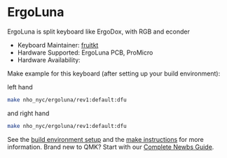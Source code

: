 # ErgoLuna

ErgoLuna is split keyboard like ErgoDox, with RGB and econder

* Keyboard Maintainer: [fruitkt](https://github.com/fruitkt)  
* Hardware Supported: ErgoLuna PCB, ProMicro  
* Hardware Availability:

Make example for this keyboard (after setting up your build environment):

left hand 
```sh
make nho_nyc/ergoluna/rev1:default:dfu
``` 
and right hand
```sh
make nho_nyc/ergoluna/rev1:default:dfu
```
 
See the [build environment setup](https://docs.qmk.fm/#/getting_started_build_tools) and the [make instructions](https://docs.qmk.fm/#/getting_started_make_guide) for more information. Brand new to QMK? Start with our [Complete Newbs Guide](https://docs.qmk.fm/#/newbs).
